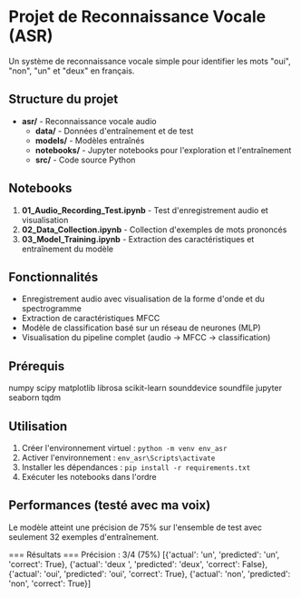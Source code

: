 # Projet de Reconnaissance Vocale (ASR)

Un système de reconnaissance vocale simple pour identifier les mots "oui", "non", "un" et "deux" en français.

## Structure du projet

- **asr/** - Reconnaissance vocale audio
  - **data/** - Données d'entraînement et de test
  - **models/** - Modèles entraînés
  - **notebooks/** - Jupyter notebooks pour l'exploration et l'entraînement
  - **src/** - Code source Python

## Notebooks

1. **01_Audio_Recording_Test.ipynb** - Test d'enregistrement audio et visualisation
2. **02_Data_Collection.ipynb** - Collection d'exemples de mots prononcés
3. **03_Model_Training.ipynb** - Extraction des caractéristiques et entraînement du modèle

## Fonctionnalités

- Enregistrement audio avec visualisation de la forme d'onde et du spectrogramme
- Extraction de caractéristiques MFCC
- Modèle de classification basé sur un réseau de neurones (MLP)
- Visualisation du pipeline complet (audio → MFCC → classification)

## Prérequis
numpy
scipy
matplotlib
librosa
scikit-learn
sounddevice
soundfile
jupyter
seaborn
tqdm


## Utilisation

1. Créer l'environnement virtuel : `python -m venv env_asr`
2. Activer l'environnement : `env_asr\Scripts\activate`
3. Installer les dépendances : `pip install -r requirements.txt`
4. Exécuter les notebooks dans l'ordre

## Performances (testé avec ma voix)

Le modèle atteint une précision de 75% sur l'ensemble de test avec seulement 32 exemples d'entraînement.

=== Résultats ===
Précision : 3/4 (75%)
[{'actual': 'un', 'predicted': 'un', 'correct': True},
 {'actual': 'deux ', 'predicted': 'deux', 'correct': False},
 {'actual': 'oui', 'predicted': 'oui', 'correct': True},
 {'actual': 'non', 'predicted': 'non', 'correct': True}]
